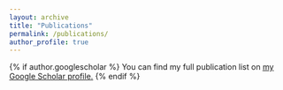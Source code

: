 ```yaml
---
layout: archive
title: "Publications"
permalink: /publications/
author_profile: true
---
```


{% if author.googlescholar %}
You can find my full publication list on <u><a href="{{author.googlescholar}}">my Google Scholar profile</a>.</u>
{% endif %}

<!-- {% include base_path %} -->

<!-- {% for post in site.publications reversed %}
  {% include archive-single.html %}
{% endfor %} -->
